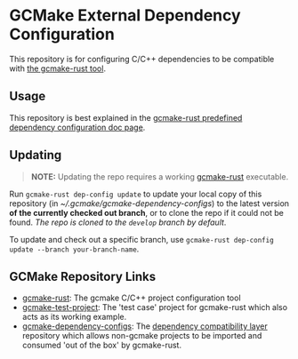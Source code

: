 # GCMake External Dependency Configuration

This repository is for configuring C/C++ dependencies to be compatible with
[the gcmake-rust tool](https://github.com/scupit/gcmake-rust).

## Usage

This repository is best explained in the
[gcmake-rust predefined dependency configuration doc page](https://github.com/scupit/gcmake-rust/blob/develop/docs/predefined_dependency_doc.md).

## Updating

> **NOTE:** Updating the repo requires a working [gcmake-rust](https://github.com/scupit/gcmake-rust)
> executable.

Run `gcmake-rust dep-config update` to update your local copy of this repository
(in *~/.gcmake/gcmake-dependency-configs*) to the latest version **of the currently checked out branch**,
or to clone the repo if it could not be found. *The repo is cloned to the `develop` branch by default*.

To update and check out a specific branch, use `gcmake-rust dep-config update --branch your-branch-name`.

## GCMake Repository Links

- [gcmake-rust](https://github.com/scupit/gcmake-rust): The gcmake C/C++ project configuration tool
- [gcmake-test-project](https://github.com/scupit/gcmake-test-project): The 'test case' project for
    gcmake-rust which also acts as its working example.
- [gcmake-dependency-configs](https://github.com/scupit/gcmake-dependency-configs): The
    [dependency compatibility layer](predefined_dependency_doc.md) repository which allows non-gcmake
    projects to be imported and consumed 'out of the box' by gcmake-rust.
